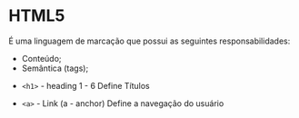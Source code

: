 # HTML5

É uma linguagem de marcação que possui as seguintes responsabilidades:

- Conteúdo;
- Semântica (tags);


* `<h1>` - heading 1 - 6
  Define Títulos

- `<a>` - Link (a - anchor)
  Define a navegação do usuário